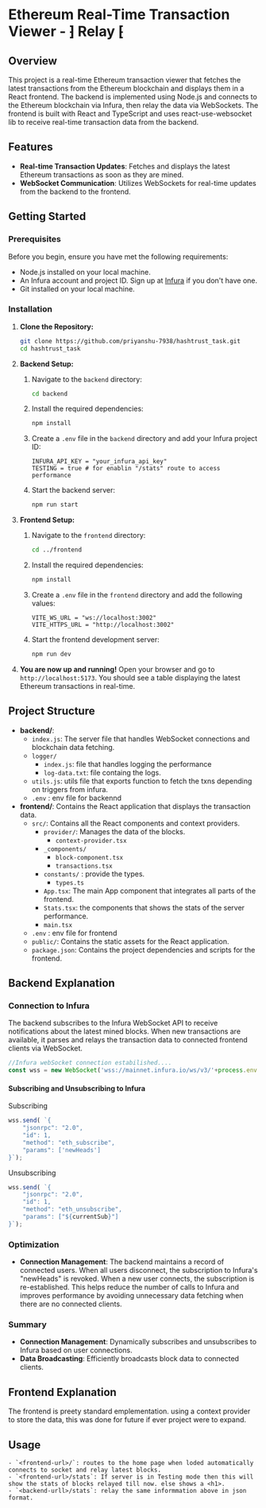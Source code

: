 # Ethereum Real-Time Transaction Viewer - ⁆ Relay ⁅

## Overview

This project is a real-time Ethereum transaction viewer that fetches the latest transactions from the Ethereum blockchain and displays them in a React frontend. The backend is implemented using Node.js and connects to the Ethereum blockchain via Infura, then relay the data via WebSockets. The frontend is built with React and TypeScript and uses react-use-websocket lib to receive real-time transaction data from the backend.

## Features

- **Real-time Transaction Updates**: Fetches and displays the latest Ethereum transactions as soon as they are mined.
- **WebSocket Communication**: Utilizes WebSockets for real-time updates from the backend to the frontend.

## Getting Started

### Prerequisites

Before you begin, ensure you have met the following requirements:

- Node.js installed on your local machine.
- An Infura account and project ID. Sign up at [Infura](https://infura.io/) if you don't have one.
- Git installed on your local machine.

### Installation

1. **Clone the Repository:**
   ```bash
   git clone https://github.com/priyanshu-7938/hashtrust_task.git
   cd hashtrust_task
   ```

2. **Backend Setup:**

   1. Navigate to the `backend` directory:
      ```bash
      cd backend
      ```

   2. Install the required dependencies:
      ```bash
      npm install
      ```

   3. Create a `.env` file in the `backend` directory and add your Infura project ID:
      ```plaintext
      INFURA_API_KEY = "your_infura_api_key"
      TESTING = true # for enablin "/stats" route to access performance
      ```

   4. Start the backend server:
      ```bash
      npm run start
      ```

3. **Frontend Setup:**

   1. Navigate to the `frontend` directory:
      ```bash
      cd ../frontend
      ```

   2. Install the required dependencies:
      ```bash
      npm install
      ```

   3. Create a `.env` file in the `frontend` directory and add the following values:
      ```plaintext
      VITE_WS_URL = "ws://localhost:3002"
      VITE_HTTPS_URL = "http://localhost:3002"
      ```

   4. Start the frontend development server:
      ```bash
      npm run dev
      ```

4. **You are now up and running!** Open your browser and go to `http://localhost:5173`. You should see a table displaying the latest Ethereum transactions in real-time.

## Project Structure

- **backend/**: 
  - `index.js`: The server file that handles WebSocket connections and blockchain data fetching.
  - `logger/`
    - `index.js`: file that handles logging the performance
    - `log-data.txt`: file containg the logs.
  - `utils.js`: utils file that exports function to fetch the txns depending on triggers from infura.
  - `.env` : env file for backennd
- **frontend/**: Contains the React application that displays the transaction data.
  - `src/`: Contains all the React components and context providers.
    - `provider/`: Manages the data of the blocks.
      - `context-provider.tsx`
    - `_components/`
      - `block-component.tsx`
      - `transactions.tsx`
    - `constants/` : provide the types.
      - `types.ts`
    - `App.tsx`: The main App component that integrates all parts of the frontend.
    - `Stats.tsx`: the components that shows the stats of the server performance.
    - `main.tsx` 
  - `.env` : env file for frontend
  - `public/`: Contains the static assets for the React application.
  - `package.json`: Contains the project dependencies and scripts for the frontend.

## Backend Explanation

### Connection to Infura

The backend subscribes to the Infura WebSocket API to receive notifications about the latest mined blocks. When new transactions are available, it parses and relays the transaction data to connected frontend clients via WebSocket.
```javascript
//Infura webSocket connection estabilished....
const wss = new WebSocket('wss://mainnet.infura.io/ws/v3/'+process.env.INFURA_API_KEY);
```

#### Subscribing and Unsubscribing to Infura

Subscribing
```javascript
wss.send( `{
    "jsonrpc": "2.0",
    "id": 1,
    "method": "eth_subscribe",
    "params": ['newHeads']
}`);
```

Unsubscribing
```javascript
wss.send( `{
    "jsonrpc": "2.0",
    "id": 1,
    "method": "eth_unsubscribe",
    "params": ["${currentSub}"]
}`);
```

### Optimization

- **Connection Management**: The backend maintains a record of connected users. When all users disconnect, the subscription to Infura's "newHeads" is revoked. When a new user connects, the subscription is re-established. This helps reduce the number of calls to Infura and improves performance by avoiding unnecessary data fetching when there are no connected clients.

### Summary

- **Connection Management**: Dynamically subscribes and unsubscribes to Infura based on user connections.
- **Data Broadcasting**: Efficiently broadcasts block data to connected clients.

## Frontend Explanation
 The frontend is preety standard emplementation. using a context provider to store the data, this was done for future if ever project were to expand.

## Usage
    - `<frontend-url>/`: routes to the home page when loded automatically connects to socket and relay latest blocks.
    - `<frontend-url>/stats`: If server is in Testing mode then this will show the stats of blocks relayed till now. else shows a <h1>. 
    - `<backend-urll>/stats`: relay the same informmation above in json format.